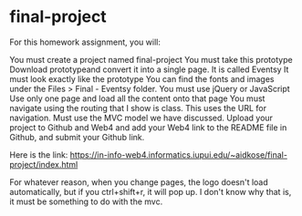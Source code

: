 # final-project

For this homework assignment, you will:

You must create a project named final-project
You must take this prototype  Download prototypeand convert it into a single page.  It is called Eventsy
It must look exactly like the prototype
You can find the fonts and images under the Files > Final - Eventsy folder. 
You must use jQuery or JavaScript
Use only one page and load all the content onto that page 
You must navigate using the routing that I show is class. This uses the URL for navigation.
Must use the MVC model we have discussed.
Upload your project to Github and Web4 and add your Web4 link to the README file in Github, and submit your Github link. 

Here is the link:
https://in-info-web4.informatics.iupui.edu/~aidkose/final-project/index.html

For whatever reason, when you change pages, the logo doesn't load automatically, but if you ctrl+shift+r, it will pop up. I don't know why that is, it must be something to do with the mvc.
